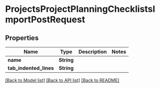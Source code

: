 # ProjectsProjectPlanningChecklistsImportPostRequest

## Properties

Name | Type | Description | Notes
------------ | ------------- | ------------- | -------------
**name** | **String** |  | 
**tab_indented_lines** | **String** |  | 

[[Back to Model list]](../README.md#documentation-for-models) [[Back to API list]](../README.md#documentation-for-api-endpoints) [[Back to README]](../README.md)


